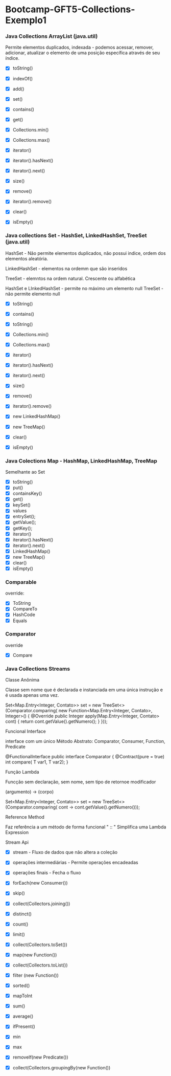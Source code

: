 # Bootcamp-GFT5-Collections-Exemplo1

### Java Collections ArrayList (java.util)

Permite elementos duplicados, indexada - podemos acessar, remover, adicionar, atualizar o elemento de uma posição específica através de seu índice. 

* [x] toString()
* [x] indexOf()
* [x] add()
* [x] set()
* [x] contains()
* [x] get()
* [x] Collections.min()
* [x] Collections.max()
* [x] iterator()
* [x] iterator().hasNext()
* [x] iterator().next()
* [x] size()
* [x] remove()
* [x] iterator().remove()
* [x] clear()
* [x] isEmpty()
 

### Java collections Set - HashSet, LinkedHashSet, TreeSet (java.util)

HashSet - Não permite elementos duplicados, não possui indice, ordem dos elementos aleatória.

LinkedHashSet - elementos na ordemm que são inseridos

TreeSet - elemntos na ordem natural. Crescente ou alfabética

HashSet e LInkedHashSet - permite no máximo um elemento null
TreeSet - não permite elemento null

* [x] toString()
* [x] contains()
* [x] toString()
* [x] Collections.min()
* [x] Collections.max()
* [x] iterator()
* [x] iterator().hasNext()
* [x] iterator().next()
* [x] size()
* [x] remove()
* [x] iterator().remove()
* [x] new LinkedHashMap()
* [x] new TreeMap()
* [x] clear()
* [x] isEmpty()


### Java Colections Map - HashMap, LinkedHashMap, TreeMap

Semelhante ao Set

* [x] toString()
* [x] put()
* [x] containsKey()
* [x] get()
* [x] keySet()
* [x] values
* [x] entrySet();
* [x] getValue();
* [x] getKey();
* [x] iterator()
* [x] iterator().hasNext()
* [x] iterator().next()
* [x] LinkedHashMap()
* [x] new TreeMap()
* [x] clear()
* [x] isEmpty()

### Comparable 

override: 
* [x] ToString
* [x] CompareTo
* [x] HashCode
* [x] Equals

### Comparator

override
* [x] Compare

### Java Collections Streams

Classe Anônima

Classe sem nome que é declarada e instanciada em uma única instrução e é usada apenas uma vez.

Set<Map.Entry<Integer, Contato>> set = new TreeSet<>(Comparator.comparing(
                new Function<Map.Entry<Integer, Contato>, Integer>() {
                    @Override
                    public Integer apply(Map.Entry<Integer, Contato> cont) {
                        return cont.getValue().getNumero();
                    }
                }));


Funcional Interface

interface com um único Método Abstrato: Comparator, Consumer, Function, Predicate

@FunctionalInterface
public interface Comparator<t> {
  @Contract(pure = true) int compare( T var1, T var2);
 }

Função Lambda
 
 Funcção sem declaração, sem nome, sem tipo de retornoe modificador 
 
 (argumento) -> (corpo)
 
 Set<Map.Entry<Integer, Contato>> set = new TreeSet<>(Comparator.comparing(
                cont -> cont.getValue().getNumero()));
 
 
 Reference Method
 
 Faz referência a um método de forma funcional " :: " Simplifica uma Lambda Expression
 
 
 Stream Api
 
* [x] stream - Fluxo de dados que não altera a coleção
* [x] operações intermediárias - Permite operações encadeadas
* [x] operações finais - Fecha o fluxo
* [x] forEach(new Consumer())
* [x] skip()
* [x] collect(Collectors.joining())
* [x] distinct()
* [x] count()
* [x] limit()
* [x] collect(Collectors.toSet())
* [x] map(new Function())
* [x] collect(Collectors.toList())
* [x] filter (new Function())
* [x] sorted()
* [x] mapToInt
* [x] sum()
* [x] average()
* [x] ifPresent()
* [x] min
* [x] max
* [x] removeIf(new Predicate())
* [x] collect(Collectors.groupingBy(new Function())




